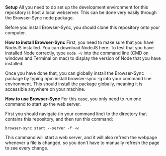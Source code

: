 **Setup**
All you need to do set up the development environment for this repository is host a local webserver. This can be done very easily through the Browser-Sync node package.

Before you install Browser-Sync, you should clone this repository onto your computer.

**How to install Browser-Sync**
First, you need to make sure that you have NodeJS installed. You can download NodeJS here. To test that you have installed Node correctly, type `node -v` into the command line (CMD on windows and Terminal on mac) to display the version of Node that you have installed.

Once you have done that, you can globally install the Browser-Sync package by typing npm install browser-sync -g into your command line environment. This should install the package globally, meaning it is accessible anywhere on your machine.

**How to use Browser-Sync**
For this case, you only need to run one command to start up the web server.

First you should navigate (in your command line) to the directory that contains this repository, and then run this command:

`browser-sync start --server -f -w`

This command will start a web server, and it will also refresh the webpage whenever a file is changed, so you don't have to manually refresh the page to see every change.
